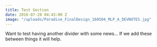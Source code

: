 ```yaml
---
title: Test Section
date: 2016-07-28 04:43:00 Z
image: "/uploads/Paradise_FinalDesign_160504_MLP_A_DEVNOTES.jpg"
---
```


Want to test having another divider with some news... If we add these between things it will help.